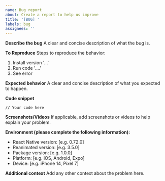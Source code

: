 ```yaml
---
name: Bug report
about: Create a report to help us improve
title: '[BUG] '
labels: bug
assignees: ''
---
```


**Describe the bug**
A clear and concise description of what the bug is.

**To Reproduce**
Steps to reproduce the behavior:
1. Install version '...'
2. Run code '....'
3. See error

**Expected behavior**
A clear and concise description of what you expected to happen.

**Code snippet**
```tsx
// Your code here
```

**Screenshots/Videos**
If applicable, add screenshots or videos to help explain your problem.

**Environment (please complete the following information):**
 - React Native version: [e.g. 0.72.0]
 - Reanimated version: [e.g. 3.5.0]
 - Package version: [e.g. 1.0.0]
 - Platform: [e.g. iOS, Android, Expo]
 - Device: [e.g. iPhone 14, Pixel 7]

**Additional context**
Add any other context about the problem here.

